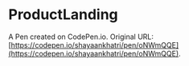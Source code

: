 # ProductLanding

A Pen created on CodePen.io. Original URL: [https://codepen.io/shayaankhatri/pen/oNWmQQE](https://codepen.io/shayaankhatri/pen/oNWmQQE).


